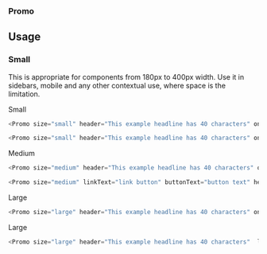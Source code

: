 ### Promo

## Usage

### Small

This is appropriate for components from 180px to 400px width. Use it in sidebars, mobile and any other contextual use, where space is the limitation.

Small
```js
<Promo size="small" header="This example headline has 40 characters" onClose={()=>window.alert('close')}> A description with a <b>maximum of 100</b> characters. That usually means only one or two sentences. </Promo>
```
```js
<Promo size="small" header="This example headline has 40 characters" onClose={()=>window.alert('close')} linkText="link button" buttonText="button text"> A description with a <b>maximum of 100</b> characters. That usually means only one or two sentences. </Promo>
```

Medium
```js
<Promo size="medium" header="This example headline has 40 characters" onClose={()=>window.alert('close')}> A description with a <b>maximum of 100</b> characters. That usually means only one or two sentences. </Promo>
```

```js
<Promo size="medium" linkText="link button" buttonText="button text" header="This example headline has 40 characters" onClose={()=>window.alert('close')}> A description with a <b>maximum of 100</b> characters. That usually means only one or two sentences. </Promo>
```

Large
```js
<Promo size="large" header="This example headline has 40 characters" onClose={()=>window.alert('close')}> A description with a <b>maximum of 100</b> characters. That usually means only one or two sentences. </Promo>
```

Large
```js
<Promo size="large" header="This example headline has 40 characters"  linkText="link button" buttonText="button text" onClose={()=>window.alert('close')}> A description with a <b>maximum of 100</b> characters. That usually means only one or two sentences. </Promo>
```
